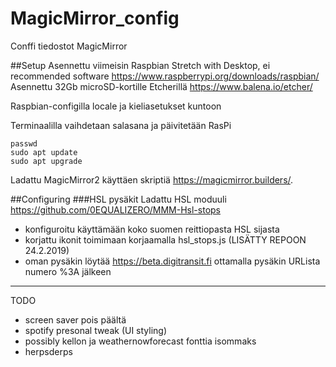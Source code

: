 # MagicMirror_config
Conffi tiedostot MagicMirror

##Setup
Asennettu viimeisin Raspbian Stretch with Desktop, ei recommended software https://www.raspberrypi.org/downloads/raspbian/
Asennettu 32Gb microSD-kortille Etcherillä https://www.balena.io/etcher/

Raspbian-configilla locale ja kieliasetukset kuntoon

Terminaalilla vaihdetaan salasana ja päivitetään RasPi
```
passwd
sudo apt update
sudo apt upgrade 
```

Ladattu MagicMirror2 käyttäen skriptiä https://magicmirror.builders/.

##Configuring
###HSL pysäkit
Ladattu HSL moduuli https://github.com/0EQUALIZERO/MMM-Hsl-stops
- konfiguroitu käyttämään koko suomen reittiopasta HSL sijasta
- korjattu ikonit toimimaan korjaamalla hsl_stops.js (LISÄTTY REPOON 24.2.2019) 
- oman pysäkin löytää https://beta.digitransit.fi ottamalla pysäkin URLista numero %3A jälkeen


__________
TODO 
- screen saver pois päältä
- spotify presonal tweak (UI styling)
- possibly kellon ja weathernowforecast fonttia isommaks
- herpsderps

